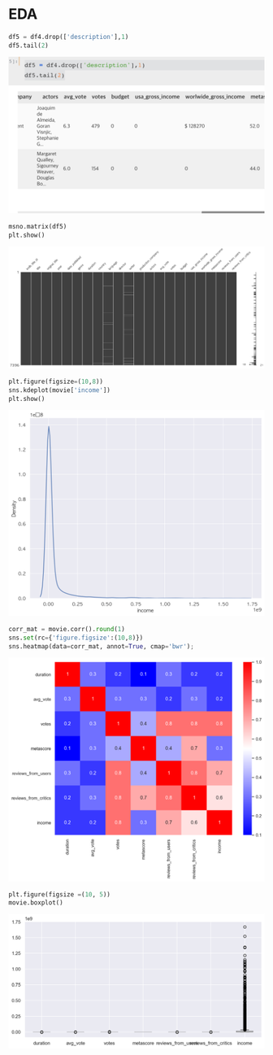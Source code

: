 # EDA

```python
df5 = df4.drop(['description'],1)
df5.tail(2)
```

![EDA%2017ee9c50694a47568352bba7e5d324bd/Untitled.png](EDA%2017ee9c50694a47568352bba7e5d324bd/Untitled.png)

```python
msno.matrix(df5)
plt.show()
```

![EDA%2017ee9c50694a47568352bba7e5d324bd/Untitled%201.png](EDA%2017ee9c50694a47568352bba7e5d324bd/Untitled%201.png)

```python
plt.figure(figsize=(10,8))
sns.kdeplot(movie['income'])
plt.show()
```

![EDA%2017ee9c50694a47568352bba7e5d324bd/Untitled%202.png](EDA%2017ee9c50694a47568352bba7e5d324bd/Untitled%202.png)

```python
corr_mat = movie.corr().round(1)
sns.set(rc={'figure.figsize':(10,8)})
sns.heatmap(data=corr_mat, annot=True, cmap='bwr');
```

![EDA%2017ee9c50694a47568352bba7e5d324bd/Untitled%203.png](EDA%2017ee9c50694a47568352bba7e5d324bd/Untitled%203.png)

```python
plt.figure(figsize =(10, 5))
movie.boxplot()
```

![EDA%2017ee9c50694a47568352bba7e5d324bd/Untitled%204.png](EDA%2017ee9c50694a47568352bba7e5d324bd/Untitled%204.png)